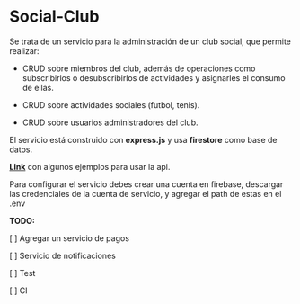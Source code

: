 # Social-Club

Se trata de un servicio para la administración de un club social, que permite realizar:

- CRUD sobre miembros del club, además de operaciones como subscribirlos o desubscribirlos de actividades y asignarles el consumo de ellas.

- CRUD sobre actividades sociales (futbol, tenis).

- CRUD sobre usuarios administradores del club.

El servicio está construido con **express.js** y usa **firestore** como base de datos.

[**Link**](https://documenter.getpostman.com/view/8975878/SzKWuxss 'Link') con algunos ejemplos para usar la api.

Para configurar el servicio debes crear una cuenta en firebase, descargar las credenciales de la cuenta de servicio, y agregar el path de estas en el .env

**TODO:**

[ ] Agregar un servicio de pagos

[ ] Servicio de notificaciones

[ ] Test

[ ] CI

